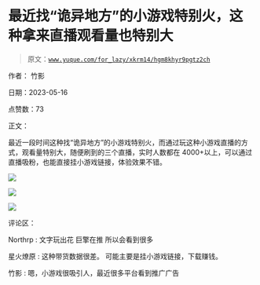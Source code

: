 # 最近找“诡异地方”的小游戏特别火，这种拿来直播观看量也特别大

> 原文：[`www.yuque.com/for_lazy/xkrm14/hgm8khyr9pgtz2ch`](https://www.yuque.com/for_lazy/xkrm14/hgm8khyr9pgtz2ch)

作者： 竹影

日期：2023-05-16

点赞数：73

正文：

最近一段时间这种找“诡异地方”的小游戏特别火，而通过玩这种小游戏直播的方式，观看量特别大，随便刷到的三个直播，实时人数都在 4000+以上，可以通过直播吸粉，也能直接挂小游戏链接，体验效果不错。

![](img/7d46a3f2e6d93c1f2136033cabad1b5c.png)  

![](img/94667a0050215b41a81e5d1bac110ce7.png)  

![](img/aadaf9c6f86e877c5803184522864b31.png)

评论区：

Northrp : 文字玩出花 巨擎在推 所以会看到很多

星火燎原 : 这种带货数据很差。 可能主要是挂小游戏链接，下载赚钱。

竹影 : 嗯，小游戏很吸引人，最近很多平台看到推广广告

